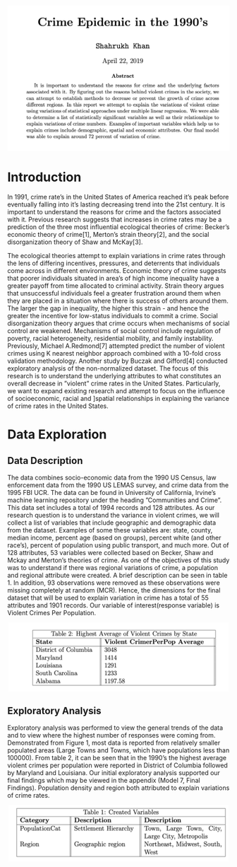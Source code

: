 <p align="center">
  <img src="https://github.com/shahrukhatik/Predictive-Analytics/blob/master/Images/IntroCrime.png?raw=true" width="650" title="hover text">

# Introduction

In 1991, crime rate’s in the United States of America reached it’s peak before eventually falling into it’s lasting decreasing trend into the 21st century. It is important to understand
the reasons for crime and the factors associated with it. Previous research suggests that increases in crime rates may be a prediction of the three most influential ecological theories
of crime: Becker’s economic theory of crime[1], Merton’s strain theory[2], and the social disorganization theory of Shaw and McKay[3].

The ecological theories attempt to explain variations in crime rates through the lens of differing incentives, pressures, and deterrents that individuals come across in different
environments. Economic theory of crime suggests that poorer individuals situated in area’s of high income inequality have a greater payoff from time allocated to criminal activity.
Strain theory argues that unsuccessful individuals feel a greater frustration around them when they are placed in a situation where there is success of others around them. The larger
the gap in inequality, the higher this strain - and hence the greater the incentive for low-status individuals to commit a crime. Social disorganization theory argues that crime occurs when
mechanisms of social control are weakened. Mechanisms of social control include regulation of poverty, racial heterogeneity, residential mobility, and family instability.
Previously, Michael A.Redmond[7] attempted predict the number of violent crimes using K nearest neighbor approach combined with a 10-fold cross validation methodology. Another
study by Buczak and Gifford[4] conducted exploratory analysis of the non-normalized dataset. The focus of this research is to understand the underlying attributes to what constitutes an
overall decrease in ”violent” crime rates in the United States. Particularly, we want to expand existing research and attempt to focus on the influence of socioeconomic, racial and
]spatial relationships in explaining the variance of crime rates in the United States.

# Data Exploration
## Data Description

The data combines socio-economic data from the 1990 US Census, law enforcement data from the 1990 US LEMAS survey, and crime data from the 1995 FBI UCR. The data can
be found in University of California, Irvine’s machine learning repository under the heading ”Communities and Crime”. This data set includes a total of 1994 records and 128 attributes.
As our research question is to understand the variance in violent crimes, we will collect a list of variables that include geographic and demographic data from the dataset. Examples
of some these variables are: state, county, median income, percent age (based on groups), percent white (and other race’s), percent of population using public transport, and much
more. Out of 128 attributes, 53 variables were collected based on Becker, Shaw and Mckay and Merton’s theories of crime. As one of the objectives of this study was to understand if there was regional variations
of crime, a population and regional attribute were created. A brief description can be seen in table 1. In addition, 93 observations were removed as these observations were missing
completely at random (MCR). Hence, the dimensions for the final dataset that will be used to explain variation in crime has a total of 55 attributes and 1901 records. Our variable of
interest(response variable) is Violent Crimes Per Population.

<p align="center">
  <img src="https://github.com/shahrukhatik/Predictive-Analytics/blob/master/Images/T2Crime.png?raw=true" width="500" title="hover text">


## Exploratory Analysis

Exploratory analysis was performed to view the general trends of the data and to view where the highest number of responses were coming from. Demonstrated from Figure 1,
most data is reported from relatively smaller populated areas (Large Towns and Towns, which have populations less than 100000). From table 2, it can be seen that in the 1990’s
the highest average violent crimes per population were reported in District of Columbia followed by Maryland and Louisiana. Our initial exploratory analysis supported our final
findings which may be viewed in the appendix (Model 7, Final Findings). Population density and region both attributed to explain variations of crime rates.

<p align="center">
  <img src="https://github.com/shahrukhatik/Predictive-Analytics/blob/master/Images/T1Crime.png?raw=true" width="500" title="hover text">

